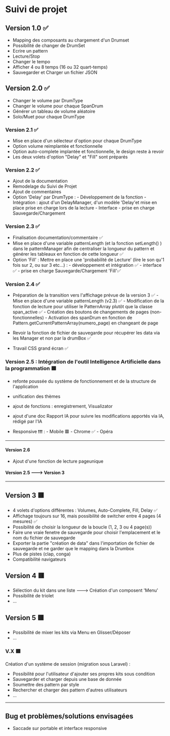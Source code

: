 # Suivi de projet

## Version 1.0 ✅

- Mapping des composants au chargement d'un Drumset
- Possibilité de changer de DrumSet
- Ecrire un pattern
- Lecture/Stop
- Changer le tempo
- Afficher 4 ou 8 temps (16 ou 32 quart-temps)
- Sauvegarder et Charger un fichier JSON

## Version 2.0 ✅

- Changer le volume par DrumType
- Changer le volume pour chaque SpanDrum
- Générer un tableau de volume aléatoire
- Solo/Muet pour chaque DrumType

### Version 2.1 ✅

- Mise en place d'un sélecteur d'option pour chaque DrumType
- Option volume reimplantée et fonctionnelle
- Option auto-complete implantée et fonctionnelle, le design reste à revoir
- Les deux volets d'option "Delay" et "Fill" sont préparés

### Version 2.2 ✅

- Ajout de la documentation
- Remodelage du Suivi de Projet
- Ajout de commentaires
- Option 'Delay' par DrumType :
        - Développement de la fonction
        - Intégration : ajout d'un DelayManager, d'un modèle 'Delay'et mise en place prise en charge lors de la lecture
        - Interface
        - prise en charge Sauvegarde/Chargement

### Version 2.3 ✅

- Finalisation documentation/commentaire ✅
- Mise en place d'une variable patternLength (et la fonction setLength() ) dans le patternManager afin de centraliser la longueur du pattern et générer les tableaux en fonction de cette longueur ✅
- Option 'Fill' : Mettre en place une 'probabilité de Lecture' (lire le son qu'1 fois sur 2, ou sur 3 etc...) :
        - développement et intégration ✅
        - interface ✅
        - prise en charge Sauvegarde/Chargement 'Fill'✅

### Version 2.4 ✅

- Préparation de la transition vers l'affichage prévue de la version 3 ✅
        - Mise en place d'une variable patternLength (v2.3) ✅
        - Modification de la fonction de lecture pour utiliser le PatternArray plutôt que la classe span_active ✅
        - Création des boutons de changements de pages (non-fonctionnelles)
        - Activation des spanDrum en fonction de Pattern.getCurrentPatternArray(numero_page) en changeant de page

- Revoir la fonction de fichier de sauvegarde pour récupérer les data via les Manager et non par la drumBox ✅
- Travail CSS grand écran ✅

### Version 2.5 : Intégration de l'outil Intelligence Artificielle dans la programmation 🟥

- refonte poussée du système de fonctionnement et de la structure de l'application
- unification des thèmes
- ajout de fonctions : enregistrement, Visualizator
- ajout d'une doc Rapport IA pour suivre les modifications apportés via IA, rédigé par l'IA

- Responsive ❗❗❗ :
        - Mobile 🟥
        - Chrome ✅
        - Opéra

----

#### Version 2.6

- Ajout d'une fonction de lecture pageunique

#### Version 2.5 ---> Version 3

----

## Version 3 🟥

- 4 volets d'options différentes : Volumes, Auto-Complete, Fill, Delay ✅
- Affichage toujours sur 16, mais possibilité de switcher entre 4 pages (4 mesures) ✅
- Possibilité de choisir la longueur de la boucle (1, 2, 3 ou 4 page(s))
- Faire une vraie fenetre de sauvegarde pour choisir l'emplacement et le nom du fichier de sauvegarde
- Exporter la partie "création de data" dans l'importation de fichier de sauvegarde et ne garder que le mapping dans la Drumbox
- Plus de pistes (clap, conga)
- Compatibilité navigateurs

## Version 4 🟥

- Sélection du kit dans une liste ---> Création d'un composent 'Menu'
- Possibilité de triolet
- ...

## Version 5 🟥

- Possibilité de mixer les kits via Menu en Glisser/Déposer
- ...

### V.X 🟥

Création d'un système de session (migration sous Laravel) :

- Possibilité pour l'utilisateur d'ajouter ses propres kits sous condition
- Sauvegarder et charger depuis une base de donnée
- Soumettre des pattern par style
- Rechercher et charger des pattern d'autres utilisateurs
- ...

----

## Bug et problèmes/solutions envisagées

- Saccade sur portable et interface responsive
